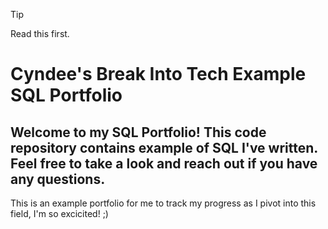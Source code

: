 > [!TIP]
> Read this first.


# Cyndee's Break Into Tech Example SQL Portfolio

## Welcome to my SQL Portfolio! This code repository contains example of SQL I've written. Feel free to take a look and reach out if you have any questions.

This is an example portfolio for me to track my progress as I pivot into this field, I'm so excicited! ;)
